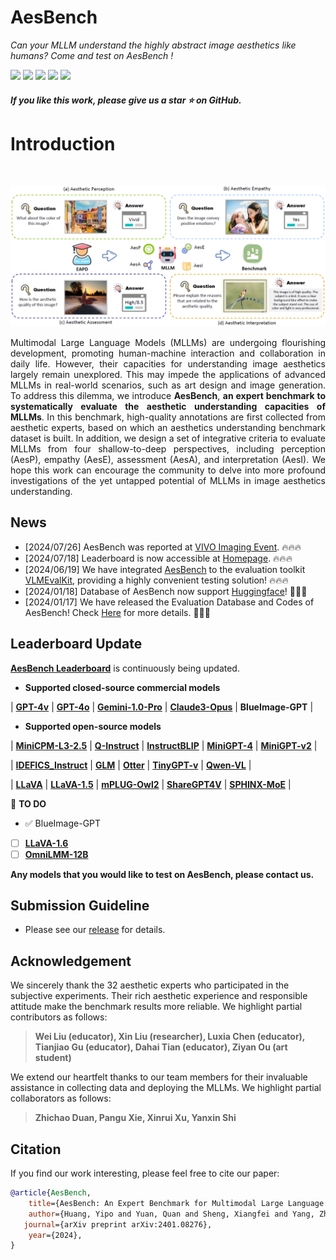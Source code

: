 
  <h1>AesBench </h1>    

_Can your MLLM understand the highly abstract image aesthetics like humans? Come and test on AesBench !_
    
 <div>
    <a href="https://aesbench.github.io/"><img src="https://img.shields.io/badge/Homepage-AesBench-pink"/></a>
    <a href="https://arxiv.org/abs/2401.08276"><img src="https://img.shields.io/badge/Arxiv-2401:08276-red"/></a>
    <a href="https://huggingface.co/datasets/qyuan/EAPD_release"><img src="https://img.shields.io/badge/%F0%9F%A4%97%20Hugging%20Face-Dataset-green"></a>
    <a href="https://github.com/yipoh/AesBench/tree/main/data_release"><img src="https://img.shields.io/badge/Data-Release-orange"></a>
   <a href="https://aesbench.github.io/"><img src="https://img.shields.io/badge/Leaderboard-AesBench-blue"/></a>
</div>


<h5> If you like this work, please give us a star ⭐ on GitHub.  </h2>
    

<h1>Introduction</h1> 
</div>

 <br>

</h5>
</p> 
<p align="center">
    <img src="imgs/overview.png"/>
<p>

<p align="justify">Multimodal Large Language Models (MLLMs) are undergoing flourishing development, promoting human-machine interaction and collaboration in daily life. However, their capacities for understanding image aesthetics largely remain unexplored. This may impede the applications of advanced MLLMs in real-world scenarios, such as art design and image generation. To address this dilemma, we introduce  <strong>AesBench</strong>, <strong>an expert benchmark to systematically evaluate the aesthetic understanding capacities of MLLMs</strong>. In this benchmark, high-quality annotations are first collected from aesthetic experts, based on which an aesthetics understanding benchmark dataset is built. In addition, we design a set of integrative criteria to evaluate MLLMs from four shallow-to-deep perspectives, including perception (AesP), empathy (AesE), assessment (AesA), and interpretation (AesI). We hope this work can encourage the community to delve into more profound investigations of the yet untapped potential of MLLMs in image aesthetics understanding.</p>


## News
- [2024/07/26] AesBench was reported at [VIVO Imaging Event](https://shopact.vivo.com.cn/pcspace/wk240718dc2875f4). 🔥🔥🔥
- [2024/07/18] Leaderboard is now accessible at [Homepage](https://aesbench.github.io/). 🔥🔥🔥
- [2024/06/19] We have integrated [AesBench](https://aesbench.github.io/) to the evaluation toolkit [VLMEvalKit](https://github.com/open-compass/VLMEvalKit), providing a highly convenient testing solution! 🔥🔥🔥
- [2024/01/18] Database of AesBench now support [Huggingface](https://huggingface.co/datasets/qyuan/EAPD_release)! 🤗🤗🤗
- [2024/01/17] We have released the Evaluation Database and Codes of AesBench! Check [Here](https://github.com/yipoh/AesBench/tree/main/data_release) for more details.  🚩🚩🚩




## Leaderboard Update

[**AesBench Leaderboard**](https://aesbench.github.io/) is continuously being updated.

- **Supported closed-source commercial models**

| [**GPT-4v**](https://platform.openai.com/docs/guides/vision) | [**GPT-4o**](https://openai.com/index/hello-gpt-4o/) | [**Gemini-1.0-Pro**](https://platform.openai.com/docs/guides/vision) | [**Claude3-Opus**](https://www.anthropic.com/news/claude-3-family) | **BlueImage-GPT** | 

- **Supported open-source models**

| [**MiniCPM-L3-2.5**](https://github.com/OpenBMB/MiniCPM-V) | [**Q-Instruct**](https://q-future.github.io/Q-Instruct/) | [**InstructBLIP**](https://huggingface.co/Salesforce/instructblip-vicuna-7b) | [**MiniGPT-4**](https://github.com/Vision-CAIR/MiniGPT-4) | [**MiniGPT-v2**](https://github.com/Vision-CAIR/MiniGPT-4) |

| [**IDEFICS_Instruct**](https://huggingface.co/HuggingFaceM4/idefics-9b-instruct) | [**GLM**](https://github.com/THUDM/GLM) | [**Otter**](https://github.com/Luodian/Otter) | [**TinyGPT-v**](https://github.com/DLYuanGod/TinyGPT-V) | [**Qwen-VL**](https://github.com/QwenLM/Qwen-VL) |

| [**LLaVA**](https://github.com/haotian-liu/LLaVA/) | [**LLaVA-1.5**](https://github.com/haotian-liu/LLaVA/) | [**mPLUG-Owl2**](https://github.com/X-PLUG/mPLUG-Owl/) | [**ShareGPT4V**](https://github.com/InternLM/InternLM-XComposer/tree/main/projects/ShareGPT4V) | [**SPHINX-MoE**](https://github.com/Alpha-VLLM/LLaMA2-Accessory) | 

📌 **TO DO**
- ✅ BlueImage-GPT
- [ ] [**LLaVA-1.6**](https://github.com/haotian-liu/LLaVA/)
- [ ] [**OmniLMM-12B**](https://huggingface.co/openbmb/OmniLMM-12B/tree/main)

**Any models that you would like to test on AesBench, please contact us.**

## Submission Guideline


- Please see our [release](https://github.com/yipoh/AesBench/tree/main/data_release) for details.





## Acknowledgement
We sincerely thank the 32 aesthetic experts who participated in the subjective experiments. Their rich aesthetic experience and responsible attitude make the benchmark results more reliable. We highlight partial contributors as follows:

>  **Wei Liu (educator), Xin Liu (researcher), Luxia Chen (educator), Tianjiao Gu (educator), Dahai Tian (educator), Ziyan Ou (art student)**

We extend our heartfelt thanks to our team members for their invaluable assistance in collecting data and deploying the MLLMs. We highlight partial collaborators as follows:
> **Zhichao Duan, Pangu Xie, Xinrui Xu, Yanxin Shi**


## Citation

If you find our work interesting, please feel free to cite our paper:

```bibtex
@article{AesBench,
    title={AesBench: An Expert Benchmark for Multimodal Large Language Models on Image Aesthetics Perception},
    author={Huang, Yipo and Yuan, Quan and Sheng, Xiangfei and Yang, Zhichao and Wu, Haoning and Chen, Pengfei and Yang, Yuzhe and Li, Leida and Lin, Weisi},
   journal={arXiv preprint arXiv:2401.08276},
    year={2024},
}
```
